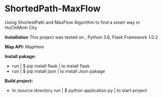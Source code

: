 # ShortedPath-MaxFlow
Using ShortestPath and MaxFlow Algorithm to find a smart way in HoChiMinh City

<b>Installation</b>
This project was tested on , Python 3.6, Flask Framework 1.0.2

<b>Map API:</b> MapHere

<b>Install pakage:</b>
- run | $ pip install flask | to install flask
- run | $ pip install json | to install Json pakage

<b>Build project:</b>
- In /source directory run | $ python application.py | to start project
